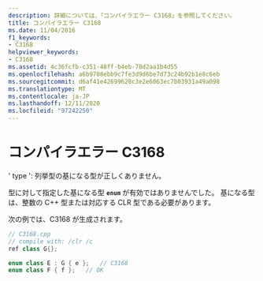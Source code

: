 ```yaml
---
description: 詳細については、「コンパイラエラー C3168」を参照してください。
title: コンパイラエラー C3168
ms.date: 11/04/2016
f1_keywords:
- C3168
helpviewer_keywords:
- C3168
ms.assetid: 4c36fcfb-c351-48ff-b4eb-78d2aa1b4d55
ms.openlocfilehash: a6b9708ebb9c7fe3d9d6be7d73c24b92b1e8c6eb
ms.sourcegitcommit: d6af41e42699628c3e2e6063ec7b03931a49a098
ms.translationtype: MT
ms.contentlocale: ja-JP
ms.lasthandoff: 12/11/2020
ms.locfileid: "97242250"
---
```

# <a name="compiler-error-c3168"></a>コンパイラエラー C3168

' type ': 列挙型の基になる型が正しくありません。

型に対して指定した基になる型 **`enum`** が有効ではありませんでした。 基になる型は、整数の C++ 型または対応する CLR 型である必要があります。

次の例では、C3168 が生成されます。

```cpp
// C3168.cpp
// compile with: /clr /c
ref class G{};

enum class E : G { e };   // C3168
enum class F { f };   // OK
```
